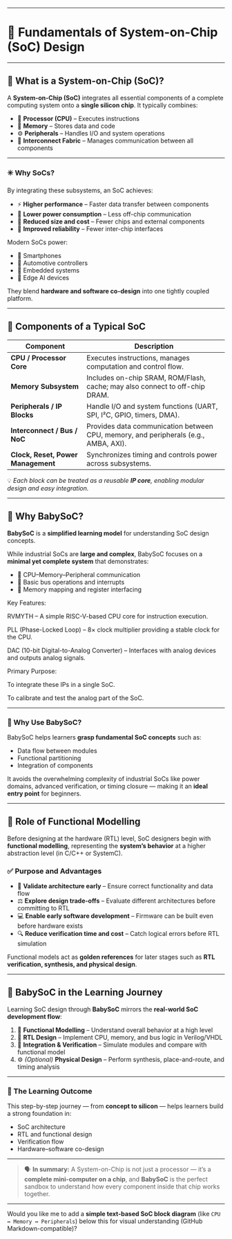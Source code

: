 
---

# 🧠 Fundamentals of System-on-Chip (SoC) Design

---

## 🔹 What is a System-on-Chip (SoC)?

A **System-on-Chip (SoC)** integrates all essential components of a complete computing system onto a **single silicon chip**.
It typically combines:

* 🧮 **Processor (CPU)** – Executes instructions
* 🧠 **Memory** – Stores data and code
* ⚙️ **Peripherals** – Handles I/O and system operations
* 🔗 **Interconnect Fabric** – Manages communication between all components

---

### ✳️ Why SoCs?

By integrating these subsystems, an SoC achieves:

* ⚡ **Higher performance** – Faster data transfer between components
* 🔋 **Lower power consumption** – Less off-chip communication
* 📏 **Reduced size and cost** – Fewer chips and external components
* 🧱 **Improved reliability** – Fewer inter-chip interfaces

Modern SoCs power:

* 📱 Smartphones
* 🚗 Automotive controllers
* 🔌 Embedded systems
* 🧩 Edge AI devices

They blend **hardware and software co-design** into one tightly coupled platform.

---

## 🔹 Components of a Typical SoC

| Component                          | Description                                                                         |
| ---------------------------------- | ----------------------------------------------------------------------------------- |
| **CPU / Processor Core**           | Executes instructions, manages computation and control flow.                        |
| **Memory Subsystem**               | Includes on-chip SRAM, ROM/Flash, cache; may also connect to off-chip DRAM.         |
| **Peripherals / IP Blocks**        | Handle I/O and system functions (UART, SPI, I²C, GPIO, timers, DMA).                |
| **Interconnect / Bus / NoC**       | Provides data communication between CPU, memory, and peripherals (e.g., AMBA, AXI). |
| **Clock, Reset, Power Management** | Synchronizes timing and controls power across subsystems.                           |

💡 *Each block can be treated as a reusable **IP core**, enabling modular design and easy integration.*

---

## 🔹 Why BabySoC?

**BabySoC** is a **simplified learning model** for understanding SoC design concepts.

While industrial SoCs are **large and complex**, BabySoC focuses on a **minimal yet complete system** that demonstrates:

* 🧩 CPU–Memory–Peripheral communication
* 🔁 Basic bus operations and interrupts
* 📜 Memory mapping and register interfacing

Key Features:

RVMYTH – A simple RISC-V-based CPU core for instruction execution.

PLL (Phase-Locked Loop) – 8× clock multiplier providing a stable clock for the CPU.

DAC (10-bit Digital-to-Analog Converter) – Interfaces with analog devices and outputs analog signals.

Primary Purpose:

To integrate these IPs in a single SoC.

To calibrate and test the analog part of the SoC.


---

### 🎯 Why Use BabySoC?

BabySoC helps learners **grasp fundamental SoC concepts** such as:

* Data flow between modules
* Functional partitioning
* Integration of components

It avoids the overwhelming complexity of industrial SoCs like power domains, advanced verification, or timing closure — making it an **ideal entry point** for beginners.

---

## 🔹 Role of Functional Modelling

Before designing at the hardware (RTL) level, SoC designers begin with **functional modelling**, representing the **system’s behavior** at a higher abstraction level (in C/C++ or SystemC).

### ✅ Purpose and Advantages

* 🧩 **Validate architecture early** – Ensure correct functionality and data flow
* ⚖️ **Explore design trade-offs** – Evaluate different architectures before committing to RTL
* 💻 **Enable early software development** – Firmware can be built even before hardware exists
* 🔍 **Reduce verification time and cost** – Catch logical errors before RTL simulation

Functional models act as **golden references** for later stages such as **RTL verification, synthesis, and physical design**.

---

## 🔹 BabySoC in the Learning Journey

Learning SoC design through **BabySoC** mirrors the **real-world SoC development flow**:

1. 🧠 **Functional Modelling** – Understand overall behavior at a high level
2. 🧾 **RTL Design** – Implement CPU, memory, and bus logic in Verilog/VHDL
3. 🧪 **Integration & Verification** – Simulate modules and compare with functional model
4. ⚙️ *(Optional)* **Physical Design** – Perform synthesis, place-and-route, and timing analysis

---

### 🚀 The Learning Outcome

This step-by-step journey — from **concept to silicon** — helps learners build a strong foundation in:

* SoC architecture
* RTL and functional design
* Verification flow
* Hardware–software co-design

---

> 🗣️ **In summary:**
> A System-on-Chip is not just a processor — it’s a **complete mini-computer on a chip**, and **BabySoC** is the perfect sandbox to understand how every component inside that chip works together.

---

Would you like me to add a **simple text-based SoC block diagram** (like `CPU ↔ Memory ↔ Peripherals`) below this for visual understanding (GitHub Markdown-compatible)?

